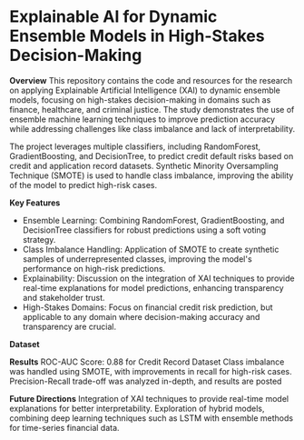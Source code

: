 # Explainable AI for Dynamic Ensemble Models in High-Stakes Decision-Making
**Overview**
This repository contains the code and resources for the research on applying Explainable Artificial Intelligence (XAI) to dynamic ensemble models, focusing on high-stakes decision-making in domains such as finance, healthcare, and criminal justice. The study demonstrates the use of ensemble machine learning techniques to improve prediction accuracy while addressing challenges like class imbalance and lack of interpretability.

The project leverages multiple classifiers, including RandomForest, GradientBoosting, and DecisionTree, to predict credit default risks based on credit and application record datasets. Synthetic Minority Oversampling Technique (SMOTE) is used to handle class imbalance, improving the ability of the model to predict high-risk cases.

**Key Features**
<ul>
  <li>Ensemble Learning: Combining RandomForest, GradientBoosting, and DecisionTree classifiers for robust predictions using a soft voting strategy.</li>
  <li>Class Imbalance Handling: Application of SMOTE to create synthetic samples of underrepresented classes, improving the model's performance on high-risk predictions.</li>
  <li>Explainability: Discussion on the integration of XAI techniques to provide real-time explanations for model predictions, enhancing transparency and stakeholder trust.</li>
  <li>High-Stakes Domains: Focus on financial credit risk prediction, but applicable to any domain where decision-making accuracy and transparency are crucial.</li>
</ul>

**Dataset**
<a href="https://www.kaggle.com/datasets/mlg-ulb/creditcardfraud?resource=download"></a>

**Results**
ROC-AUC Score: 0.88 for Credit Record Dataset
Class imbalance was handled using SMOTE, with improvements in recall for high-risk cases.
Precision-Recall trade-off was analyzed in-depth, and results are posted

**Future Directions**
Integration of XAI techniques to provide real-time model explanations for better interpretability.
Exploration of hybrid models, combining deep learning techniques such as LSTM with ensemble methods for time-series financial data.







